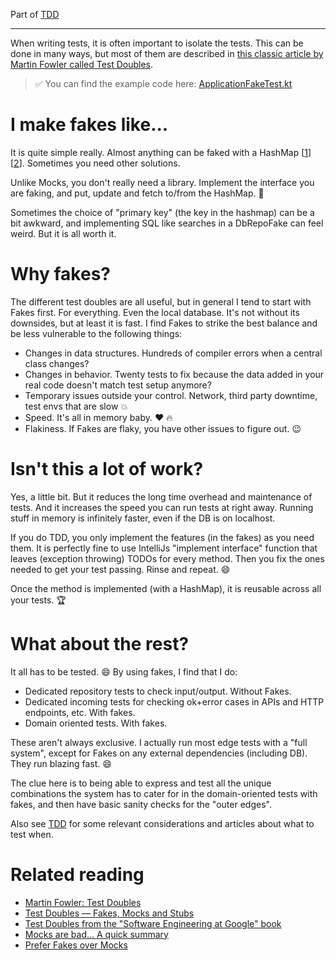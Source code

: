Part of [TDD](tdd.md)

---

When writing tests, it is often important to isolate the tests.
This can be done in many ways,
but most of them are described in [this classic article by Martin Fowler
called Test Doubles](https://martinfowler.com/bliki/TestDouble.html).

> :white_check_mark: You can find the example code here: [ApplicationFakeTest.kt](../src/test/kotlin/fakes/ApplicationFakeTest.kt)

# I make fakes like...
It is quite simple really.
Almost anything can be faked with a HashMap [[1](../src/test/kotlin/fakes/ApplicationRepositoryFake.kt)] [[2](../src/test/kotlin/fakes/UserNotificationClientFake.kt)].
Sometimes you need other solutions. 

Unlike Mocks, you don't really need a library.
Implement the interface you are faking, and put, update and fetch to/from the HashMap.
:rocket:

Sometimes the choice of "primary key" (the key in the hashmap) can be a bit awkward,
and implementing SQL like searches in a DbRepoFake can feel weird.
But it is all worth it. 

# Why fakes?

The different test doubles are all useful, but in general I tend to start with Fakes first. For everything. Even the local database. It's not without its downsides, but at least it is fast. I find Fakes to strike the best balance and be less vulnerable to the following things:
- Changes in data structures. Hundreds of compiler errors when a central class changes?
- Changes in behavior. Twenty tests to fix because the data added in your real code doesn't match test setup anymore?
- Temporary issues outside your control. Network, third party downtime, test envs that are slow :boom:
- Speed. It's all in memory baby. :heart: :fire:
- Flakiness. If Fakes are flaky, you have other issues to figure out. :wink:

# Isn't this a lot of work?

Yes, a little bit. But it reduces the long time overhead and maintenance of tests. And it increases the speed you can run tests at right away. Running stuff in memory is infinitely faster, even if the DB is on localhost.

If you do TDD, you only implement the features (in the fakes) as you need them.
It is perfectly fine to use IntelliJs "implement interface"
function that leaves (exception throwing) TODOs for every method.
Then you fix the ones needed to get your test passing.
Rinse and repeat.
:smile:

Once the method is implemented (with a HashMap), it is reusable across all your tests. :trophy:

# What about the rest?

It all has to be tested. :smile: By using fakes, I find that I do:

- Dedicated repository tests to check input/output. Without Fakes.
- Dedicated incoming tests for checking ok+error cases in APIs and HTTP endpoints, etc. With fakes.
- Domain oriented tests. With fakes.

These aren't always exclusive.
I actually run most edge tests with a "full system", except for Fakes on any external dependencies (including DB).
They run blazing fast.
:smile:

The clue here is
to being able
to express and test all the unique combinations the system has to cater for in the domain-oriented tests with fakes,
and then have basic sanity checks for the "outer edges".

Also see [TDD](tdd.md) for some relevant considerations and articles about what to test when.

# Related reading
- [Martin Fowler: Test Doubles](https://martinfowler.com/bliki/TestDouble.html)
- [Test Doubles — Fakes, Mocks and Stubs](https://blog.pragmatists.com/test-doubles-fakes-mocks-and-stubs-1a7491dfa3da)
- [Test Doubles from the "Software Engineering at Google" book](https://abseil.io/resources/swe-book/html/ch13.html)
- [Mocks are bad... A quick summary](https://anderssv.medium.com/mocks-are-bad-a-quick-summary-7c70d9d3226c)
- [Prefer Fakes over Mocks](https://tyrrrz.me/blog/fakes-over-mocks)
